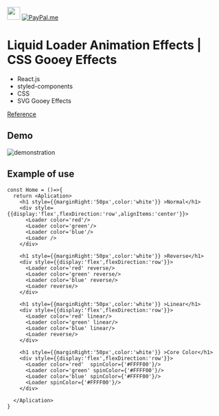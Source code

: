 <a href ="https://www.linkedin.com/in/henrickyl/"><img src="https://cdn-icons-png.flaticon.com/512/174/174857.png" width="30" height="30" /></a> 
[![PayPal.me](https://img.shields.io/badge/paypal-donate-119fde.svg)](https://www.paypal.com/cgi-bin/webscr?cmd=_donations&business=5EYBZRRUNZ7UA&currency_code=BRL&source=url)

# Liquid Loader Animation Effects | CSS Gooey Effects

* React.js
* styled-components
* CSS
* SVG Gooey Effects

[Reference](https://youtu.be/8ipFyy7HpqQ)


## Demo

![demonstration](Demo.gif)

## Example of use

```tsx
const Home = ()=>{
  return <Aplication>
    <h1 style={{marginRight:'50px',color:'white'}} >Normal</h1>
    <div style={{display:'flex',flexDirection:'row',alignItems:'center'}}>
      <Loader color='red'/>
      <Loader color='green'/>
      <Loader color='blue'/>
      <Loader />
    </div>

    <h1 style={{marginRight:'50px',color:'white'}} >Reverse</h1>
    <div style={{display:'flex',flexDirection:'row'}}>
      <Loader color='red' reverse/>
      <Loader color='green' reverse/>
      <Loader color='blue' reverse/>
      <Loader reverse/>
    </div>

    <h1 style={{marginRight:'50px',color:'white'}} >Linear</h1>
    <div style={{display:'flex',flexDirection:'row'}}>
      <Loader color='red' linear/>
      <Loader color='green' linear/>
      <Loader color='blue' linear/>
      <Loader reverse/>
    </div>

    <h1 style={{marginRight:'50px',color:'white'}} >Core Color</h1>
    <div style={{display:'flex',flexDirection:'row'}}>
      <Loader color='red'  spinColor={'#FFFF00'}/>
      <Loader color='green' spinColor={'#FFFF00'}/>
      <Loader color='blue' spinColor={'#FFFF00'}/>
      <Loader spinColor={'#FFFF00'}/>
    </div>

  </Aplication>
}
```
